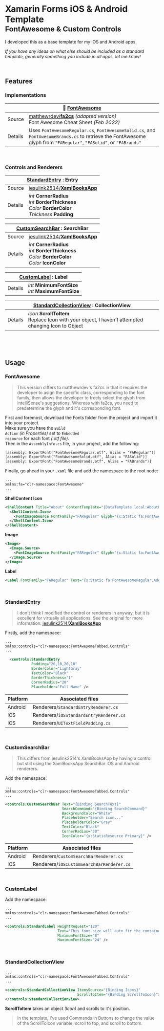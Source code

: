 <h1>Xamarin Forms iOS &amp; Android Template<br><sup>FontAwesome &amp; Custom Controls</sup></h1>
<p>I developed this as a base template for my iOS and Android apps.</p>
<p><i>If you have any ideas on what else should be included as a standard template, generally something you include in all apps, let me know!</i></p>

<p>&nbsp;</p>
<h2>Features</h2>
<h3>Implementations</h3>
<table>
  <thead>
    <tr>
      <th colspan="2">🌟 <b><a href="#FontAwesome">FontAwesome</a></b></th>
    </tr>
  </thead>
  <tbody>
    <tr>
      <td>Source</td>
      <td><a href="https://github.com/matthewrdev/fa2cs">matthewrdev/<b>fa2cs</b></a> <i>(adapted version)</i><br>Font Awesome Cheat Sheet <i>(Feb 2022)</i></td>
    </tr>
    <tr>
      <td>Details</td>
      <td>
        Uses <code>FontAwesomeRegular.cs</code>, <code>FontAwesomeSolid.cs</code>, and <code>FontAwesomeBrands.cs</code> to retrieve the FontAwesome glyph from <code>"FARegular"</code>, <code>"FASolid"</code>, or <code>"FABrands"</code>
      </td>
    </tr>
  </tbody>
</table>

<p>&nbsp;</p>
<h3>Controls and Renderers</h3>

<table>
  <thead>
    <tr>
      <th colspan="2"><a href="#StandardEntry">StandardEntry</a> : Entry</th>
    </tr>
  </thead>
  <tbody>
    <tr>
      <td>Source</td>
      <td><a href="https://github.com/jesulink2514/XamBooksApp/tree/feature/feat-entry">jesulink2514/<b>XamlBooksApp</b></a></td>
    </tr>
    <tr>
      <td>Details</td>
      <td>
        <i>int</i> <b>CornerRadius</b><br>
        <i>int</i> <b>BorderThickness</b><br>
        <i>Color</i> <b>BorderColor</b><br>
        <i>Thickness</i> <b>Padding</b>
      </td>
    </tr>
  </tbody>
</table>

<table>
  <thead>
    <tr>
      <th colspan="2"><a href="#CustomSearchBar">CustomSearchBar</a> : SearchBar</th>
    </tr>
  </thead>
  <tbody>
    <tr>
      <td>Source</td>
      <td><a href="https://github.com/jesulink2514/XamBooksApp/tree/feature/feat-entry">jesulink2514/<b>XamlBooksApp</b></a></td>
    </tr>
    <tr>
      <td>Details</td>
      <td>
        <i>int</i> <b>CornerRadius</b><br>
        <i>int</i> <b>BorderThickness</b><br>
        <i>Color</i> <b>BorderColor</b><br>
        <i>Color</i> <b>IconColor</b>
      </td>
    </tr>
  </tbody>
</table>

<table>
  <thead>
    <tr>
      <th colspan="2"><a href="#CustomLabel">CustomLabel</a> : Label</th>
    </tr>
  </thead>
  <tbody>
    <tr>
      <td>Details</td>
      <td>
        <i>int</i> <b>MinimumFontSize</b><br>
        <i>int</i> <b>MaximumFontSize</b>
      </td>
    </tr>
  </tbody>
</table>

<table>
  <thead>
    <tr>
      <th colspan="2"><a href="#StandardCollectionView">StandardCollectionView</a> : CollectionView</th>
    </tr>
  </thead>
  <tbody>
    <tr>
      <td>Details</td>
      <td>
        <i>Icon</i> <b>ScrollToItem</b><br>
        Replace <u>Icon</u> with your object, I haven't attempted changing Icon to Object
      </td>
    </tr>
  </tbody>
</table>

<p>&nbsp;</p>
<p>&nbsp;</p>
<h2>Usage</h2>
<h3 id="FontAwesome">FontAwesome</h3>

<blockquote>This version differs to matthewrdev's fa2cs in that it requires the developer to asign the specific class, corresponding to the font family, then allows the developer to freely select the glyph from IntelliSense's suggestions. Whereas with fa2cs, you need to predetermine the glyph and it's corresponding font.</blockquote>

  First and foremost, download the Fonts folder from the project and import it into your project.<br>
  Make sure you have the <code>Build Action</code> <i>(in Properties)</i> set to <code>Embedded resource</code> for each font <i>(.otf file)</i>.<br>
  Then in the <code>AssemblyInfo.cs</code> file, in your project, add the following:

```xml
[assembly: ExportFont("FontAwesomeRegular.otf", Alias = "FARegular")]
[assembly: ExportFont("FontAwesomeSolid.otf", Alias = "FASolid")]
[assembly: ExportFont("FontAwesomeBrands.otf", Alias = "FABrands")] 
```

Finally, go ahead in your <code>.xaml</code> file and add the namespace to the root node:

  ```xml
...
  xmlns:fa="clr-namespace:FontAwesome"
...
  ```

  <b>ShellContent Icon</b>

  ```xml
  <ShellContent Title="About" ContentTemplate="{DataTemplate local:AboutPage}">
    <ShellContent.Icon>
      <FontImageSource FontFamily="FARegular" Glyph="{x:Static fa:FontAwesomeRegular.AddressBook}" />
    </ShellContent.Icon>
  </ShellContent>
  ```
  
  <b>Image</b>
  
  ```xml
  <Image>
    <Image.Source>
      <FontImageSource FontFamily="FARegular" Glyph="{x:Static fa:FontAwesomeRegular.AddressBook}" />
    </Image.Source>
  </Image>
  ```
  
  <b>Label</b>
  
  ```xml
  <Label FontFamily="FARegular" Text="{x:Static fa:FontAwesomeRegular.AddressBook}" />
  ```
  
  
<p>&nbsp;</p>
<h3 id="StandardEntry">StandardEntry</h3>

  <blockquote>I don't think I modified the control or renderers in anyway, but it is excellent for virtually all applications. See the original for more information: <a href="https://github.com/jesulink2514/XamBooksApp/tree/feature/feat-entry">jesulink2514/<b>XamlBooksApp</b></a></blockquote>
  
Firstly, add the namespace:

```xml
...
xmlns:controls="clr-namespace:FontAwesomeTabbed.Controls"
...
```
  
```xml
  <controls:StandardEntry
            Padding="20,10,20,10"
            BorderColor="LightGray"
            TextColor="Black"
            BorderThickness="1"
            CornerRadius="20"
            Placeholder="Full Name" />
```

<table>
  <thead>
    <tr>
      <th>Platform</th>
      <th>Associated files</th>
    </tr>
  </thead>
  <tbody>
    <tr>
      <td>Android</td>
      <td>Renderers/<code>StandardEntryRenderer.cs</code></td>
    </tr>
    <tr>
      <td>iOS</td>
      <td>Renderers/<code>iOSStandardEntryRenderer.cs</code></td>
    </tr>
    <tr>
      <td>iOS</td>
      <td>Renderers/<code>UITextFieldPadding.cs</code></td>
    </tr>
  </tbody>
</table>
  
<p>&nbsp;</p>
<h3 id="CustomSearchBar">CustomSearchBar</h3>

<blockquote>This differs from jesulink2514's XamlBooksApp by having a control but still using the XamlBooksApp SearchBar iOS and Android renderers.</blockquote>

Add the namespace:

```
...
xmlns:controls="clr-namespace:FontAwesomeTabbed.Controls"
...
```

```xml
<controls:CustomSearchBar Text="{Binding SearchText}"
                          SearchCommand="{Binding SearchCommand}"
                          BackgroundColor="White"
                          Placeholder="Search icon..."
                          PlaceholderColor="Gray"
                          TextColor="Black"
                          CornerRadius="30"
                          IconColor="{x:StaticResource Primary}" />
```

<table>
  <thead>
    <tr>
      <th>Platform</th>
      <th>Associated files</th>
    </tr>
  </thead>
  <tbody>
    <tr>
      <td>Android</td>
      <td>Renderers/<code>CustomSearchBarRenderer.cs</code></td>
    </tr>
    <tr>
      <td>iOS</td>
      <td>Renderers/<code>iOSCustomSearchBarRenderer.cs</code></td>
    </tr>
  </tbody>
</table>

<p>&nbsp;</p>
<h3 id="CustomLabel">CustomLabel</h3>

Add the namespace:

```xml
...
xmlns:controls="clr-namespace:FontAwesomeTabbed.Controls"
...
```

```xml
<controls:StandardLabel HeightRequest="120"
                        Text="This font size will auto fir the container, but make sure you set the HeightRequest"
                        MinimumFontSize="8"
                        MaximumFontSize="24" />
```


<p>&nbsp;</p>
<h3 id="StandardCollectionView">StandardCollectionView</h3>

```xml
...
xmlns:controls="clr-namespace:FontAwesomeTabbed.Controls"
...
```

```xml
<controls:StandardCollectionView ItemsSource="{Binding Icons}"
                                 ScrollToItem="{Binding ScrollToIcon}">
</controls:StandardCollectionView>
```

<b>ScrollToItem</b> takes an object <i>(Icon)</i> and scrolls to it's position.
<blockquote>In the template, I've used Commands in Buttons to change the value of the ScrollToIcon variable; scroll to top, and scroll to bottom.</blockquote>
